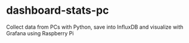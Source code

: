 # dashboard-stats-pc
Collect data from PCs with Python, save into InfluxDB and visualize with Grafana using Raspberry Pi
